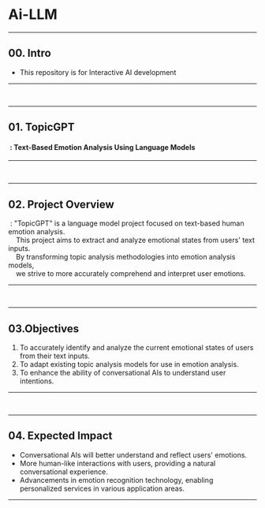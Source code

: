 # Ai-LLM
---
## 00. Intro
- This repository is for Interactive AI development
---
<br>


---
## 01. TopicGPT 
#### &nbsp;: Text-Based Emotion Analysis Using Language Models <br>
---
<br>

---
## 02. Project Overview 
&nbsp;: "TopicGPT" is a language model project focused on text-based human emotion analysis.<br>
&nbsp;&nbsp;&nbsp; This project aims to extract and analyze emotional states from users' text inputs. <br> 
&nbsp;&nbsp;&nbsp; By transforming topic analysis methodologies into emotion analysis models,<br>
&nbsp;&nbsp;&nbsp; we strive to more accurately comprehend and interpret user emotions.

---
<br>

---
## 03.Objectives
1. To accurately identify and analyze the current emotional states of users from their text inputs.
2. To adapt existing topic analysis models for use in emotion analysis.
3. To enhance the ability of conversational AIs to understand user intentions.
---
<br>

---
## 04. Expected Impact
- Conversational AIs will better understand and reflect users' emotions.
- More human-like interactions with users, providing a natural conversational experience.
- Advancements in emotion recognition technology, enabling personalized services in various application areas.
---
